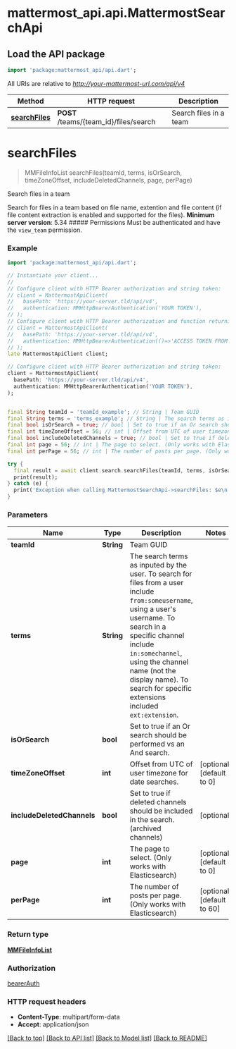 # mattermost_api.api.MattermostSearchApi

## Load the API package
```dart
import 'package:mattermost_api/api.dart';
```

All URIs are relative to *http://your-mattermost-url.com/api/v4*

Method | HTTP request | Description
------------- | ------------- | -------------
[**searchFiles**](MattermostSearchApi.md#searchfiles) | **POST** /teams/{team_id}/files/search | Search files in a team


# **searchFiles**
> MMFileInfoList searchFiles(teamId, terms, isOrSearch, timeZoneOffset, includeDeletedChannels, page, perPage)

Search files in a team

Search for files in a team based on file name, extention and file content (if file content extraction is enabled and supported for the files). __Minimum server version__: 5.34 ##### Permissions Must be authenticated and have the `view_team` permission. 

### Example
```dart
import 'package:mattermost_api/api.dart';

// Instantiate your client...
//
// Configure client with HTTP Bearer authorization and string token:
// client = MattermostApiClient(
//   basePath: 'https://your-server.tld/api/v4',
//   authentication: MMHttpBearerAuthentication('YOUR TOKEN'),
// );
// Configure client with HTTP Bearer authorization and function returning a string:
// client = MattermostApiClient(
//   basePath: 'https://your-server.tld/api/v4',
//   authentication: MMHttpBearerAuthentication(()=>'ACCESS TOKEN FROM FUNCTION'),
// );
late MattermostApiClient client;

// Configure client with HTTP Bearer authorization and string token:
client = MattermostApiClient(
  basePath: 'https://your-server.tld/api/v4',
  authentication: MMHttpBearerAuthentication('YOUR TOKEN'),
);


final String teamId = 'teamId_example'; // String | Team GUID
final String terms = 'terms_example'; // String | The search terms as inputed by the user. To search for files from a user include `from:someusername`, using a user's username. To search in a specific channel include `in:somechannel`, using the channel name (not the display name). To search for specific extensions included `ext:extension`.
final bool isOrSearch = true; // bool | Set to true if an Or search should be performed vs an And search.
final int timeZoneOffset = 56; // int | Offset from UTC of user timezone for date searches.
final bool includeDeletedChannels = true; // bool | Set to true if deleted channels should be included in the search. (archived channels)
final int page = 56; // int | The page to select. (Only works with Elasticsearch)
final int perPage = 56; // int | The number of posts per page. (Only works with Elasticsearch)

try {
  final result = await client.search.searchFiles(teamId, terms, isOrSearch, timeZoneOffset, includeDeletedChannels, page, perPage);
  print(result);
} catch (e) {
  print('Exception when calling MattermostSearchApi->searchFiles: $e\n');
}

```

### Parameters

Name | Type | Description  | Notes
------------- | ------------- | ------------- | -------------
 **teamId** | **String**| Team GUID | 
 **terms** | **String**| The search terms as inputed by the user. To search for files from a user include `from:someusername`, using a user's username. To search in a specific channel include `in:somechannel`, using the channel name (not the display name). To search for specific extensions included `ext:extension`. | 
 **isOrSearch** | **bool**| Set to true if an Or search should be performed vs an And search. | 
 **timeZoneOffset** | **int**| Offset from UTC of user timezone for date searches. | [optional] [default to 0]
 **includeDeletedChannels** | **bool**| Set to true if deleted channels should be included in the search. (archived channels) | [optional] 
 **page** | **int**| The page to select. (Only works with Elasticsearch) | [optional] [default to 0]
 **perPage** | **int**| The number of posts per page. (Only works with Elasticsearch) | [optional] [default to 60]

### Return type

[**MMFileInfoList**](MMFileInfoList.md)

### Authorization

[bearerAuth](../GENERATED_README.md#bearerAuth)

### HTTP request headers

 - **Content-Type**: multipart/form-data
 - **Accept**: application/json

[[Back to top]](#) [[Back to API list]](../GENERATED_README.md#documentation-for-api-endpoints) [[Back to Model list]](../GENERATED_README.md#documentation-for-models) [[Back to README]](../GENERATED_README.md)

